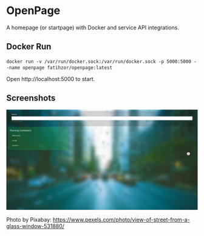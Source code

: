 # OpenPage
A homepage (or startpage) with Docker and service API integrations.

## Docker Run

```
docker run -v /var/run/docker.sock:/var/run/docker.sock -p 5000:5000 --name openpage fatihzor/openpage:latest
```

Open http://localhost:5000 to start.

## Screenshots

![OpenPage Mainpage](/images/image.png)


Photo by Pixabay: https://www.pexels.com/photo/view-of-street-from-a-glass-window-531880/